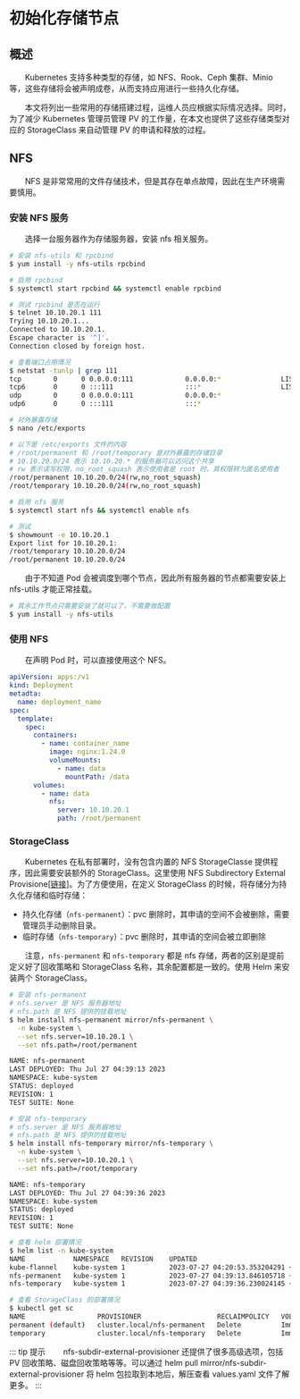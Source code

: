 # 初始化存储节点
## 概述
&emsp;&emsp;Kubernetes 支持多种类型的存储，如 NFS、Rook、Ceph 集群、Minio 等，这些存储将会被声明成卷，从而支持应用进行一些持久化存储。

&emsp;&emsp;本文将列出一些常用的存储搭建过程，运维人员应根据实际情况选择。同时，为了减少 Kubernetes 管理员管理 PV 的工作量，在本文也提供了这些存储类型对应的 StorageClass 来自动管理 PV 的申请和释放的过程。

## NFS
&emsp;&emsp;NFS 是非常常用的文件存储技术，但是其存在单点故障，因此在生产环境需要慎用。

### 安装 NFS 服务
&emsp;&emsp;选择一台服务器作为存储服务器，安装 nfs 相关服务。

```bash
# 安装 nfs-utils 和 rpcbind
$ yum install -y nfs-utils rpcbind

# 启用 rpcbind
$ systemctl start rpcbind && systemctl enable rpcbind

# 测试 rpcbind 是否在运行
$ telnet 10.10.20.1 111
Trying 10.10.20.1...
Connected to 10.10.20.1.
Escape character is '^]'.
Connection closed by foreign host.

# 查看端口占用情况
$ netstat -tunlp | grep 111
tcp        0      0 0.0.0.0:111             0.0.0.0:*               LISTEN      6734/rpcbind        
tcp6       0      0 :::111                  :::*                    LISTEN      6734/rpcbind        
udp        0      0 0.0.0.0:111             0.0.0.0:*                           6734/rpcbind        
udp6       0      0 :::111                  :::*                                6734/rpcbind 

# 对外暴露存储
$ nano /etc/exports

# 以下是 /etc/exports 文件的内容
# /root/permanent 和 /root/temporary 是对外暴露的存储目录
# 10.10.20.0/24 表示 10.10.20.* 的服务器可以访问这个共享
# rw 表示读写权限，no_root_squash 表示使用者是 root 时，其权限转为匿名使用者
/root/permanent 10.10.20.0/24(rw,no_root_squash)
/root/temporary 10.10.20.0/24(rw,no_root_squash)

# 启用 nfs 服务
$ systemctl start nfs && systemctl enable nfs

# 测试
$ showmount -e 10.10.20.1
Export list for 10.10.20.1:
/root/temporary 10.10.20.0/24
/root/permanent 10.10.20.0/24
```

&emsp;&emsp;由于不知道 Pod 会被调度到哪个节点，因此所有服务器的节点都需要安装上 nfs-utils 才能正常挂载。

```bash
# 其余工作节点只需要安装了就可以了，不需要做配置
$ yum install -y nfs-utils
```

### 使用 NFS
&emsp;&emsp;在声明 Pod 时，可以直接使用这个 NFS。

```yaml
apiVersion: apps:/v1
kind: Deployment
metadta:
  name: deployment_name
spec:
  template:
    spec:
      containers:
        - name: container_name
          image: nginx:1.24.0
          volumeMounts:
            - name: data
              mountPath: /data
      volumes:
        - name: data
          nfs:
            server: 10.10.20.1
            path: /root/permanent
```

### StorageClass
&emsp;&emsp;Kubernetes 在私有部署时，没有包含内置的 NFS StorageClasse 提供程序，因此需要安装额外的 StorageClass。这里使用 NFS Subdirectory External Provisione[[链接](https://github.com/kubernetes-sigs/nfs-subdir-external-provisioner)]。为了方便使用，在定义 StorageClass 的时候，将存储分为持久化存储和临时存储：

- 持久化存储（`nfs-permanent`）：pvc 删除时，其申请的空间不会被删除，需要管理员手动删除目录。
- 临时存储（`nfs-temporary`）：pvc 删除时，其申请的空间会被立即删除

&emsp;&emsp;注意，`nfs-permanent` 和 `nfs-temporary` 都是 nfs 存储，两者的区别是提前定义好了回收策略和 StorageClass 名称，其余配置都是一致的。使用 Helm 来安装两个 StorageClass。

```bash
# 安装 nfs-permanent
# nfs.server 是 NFS 服务器地址
# nfs.path 是 NFS 提供的挂载地址
$ helm install nfs-permanent mirror/nfs-permanent \
  -n kube-system \
  --set nfs.server=10.10.20.1 \
  --set nfs.path=/root/permanent

NAME: nfs-permanent
LAST DEPLOYED: Thu Jul 27 04:39:13 2023
NAMESPACE: kube-system
STATUS: deployed
REVISION: 1
TEST SUITE: None

# 安装 nfs-temporary
# nfs.server 是 NFS 服务器地址
# nfs.path 是 NFS 提供的挂载地址
$ helm install nfs-temporary mirror/nfs-temporary \
  -n kube-system \
  --set nfs.server=10.10.20.1 \
  --set nfs.path=/root/temporary

NAME: nfs-temporary
LAST DEPLOYED: Thu Jul 27 04:39:36 2023
NAMESPACE: kube-system
STATUS: deployed
REVISION: 1
TEST SUITE: None

# 查看 helm 部署情况
$ helm list -n kube-system
NAME         	NAMESPACE  	REVISION	UPDATED                                	STATUS  	CHART               	APP VERSION
kube-flannel 	kube-system	1       	2023-07-27 04:20:53.353204291 +0800 CST	deployed	kube-flannel-v0.22.0	v0.22.0    
nfs-permanent	kube-system	1       	2023-07-27 04:39:13.846105718 +0800 CST	deployed	nfs-permanent-4.0.18	4.0.2      
nfs-temporary	kube-system	1       	2023-07-27 04:39:36.230024145 +0800 CST	deployed	nfs-temporary-4.0.18	4.0.2      

# 查看 StorageClass 的部署情况
$ kubectl get sc
NAME                  PROVISIONER                   RECLAIMPOLICY   VOLUMEBINDINGMODE   ALLOWVOLUMEEXPANSION   AGE
permanent (default)   cluster.local/nfs-permanent   Delete          Immediate           true                   67s
temporary             cluster.local/nfs-temporary   Delete          Immediate           true                   45s
```

::: tip 提示
&emsp;&emsp;nfs-subdir-external-provisioner 还提供了很多高级选项，包括 PV 回收策略、磁盘回收策略等等。可以通过 helm pull mirror/nfs-subdir-external-provisioner 将 helm 包拉取到本地后，解压查看 values.yaml 文件了解更多。
:::